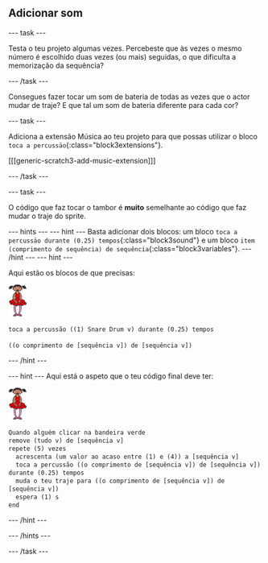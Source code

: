 ## Adicionar som

\--- task \---

Testa o teu projeto algumas vezes. Percebeste que às vezes o mesmo número é escolhido duas vezes (ou mais) seguidas, o que dificulta a memorização da sequência?

\--- /task \---

Consegues fazer tocar um som de bateria de todas as vezes que o actor mudar de traje? E que tal um som de bateria diferente para cada cor?

\--- task \---

Adiciona a extensão Música ao teu projeto para que possas utilizar o bloco `toca a percussāo`{:class="block3extensions"}.

[[[generic-scratch3-add-music-extension]]]

\--- /task \---

\--- task \---

O código que faz tocar o tambor é **muito** semelhante ao código que faz mudar o traje do sprite.

\--- hints \--- \--- hint \--- Basta adicionar dois blocos: um bloco `toca a percussāo durante (0.25) tempos`{:class="block3sound"} e um bloco `item (comprimento de sequência) de sequência`{:class="block3variables"}. \--- /hint \--- \--- hint \---

Aqui estão os blocos de que precisas:

![bailarina](images/ballerina.png)

```blocks3
toca a percussão ((1) Snare Drum v) durante (0.25) tempos

((o comprimento de [sequência v]) de [sequência v])
```

\--- /hint \---

\--- hint \--- Aqui está o aspeto que o teu código final deve ter:

![bailarina](images/ballerina.png)

```blocks3
Quando alguém clicar na bandeira verde
remove (tudo v) de [sequência v]
repete (5) vezes 
  acrescenta (um valor ao acaso entre (1) e (4)) a [sequência v]
  toca a percussão ((o comprimento de [sequência v]) de [sequência v]) durante (0.25) tempos
  muda o teu traje para ((o comprimento de [sequência v]) de [sequência v])
  espera (1) s
end
```

\--- /hint \---

\--- /hints \---

\--- /task \---